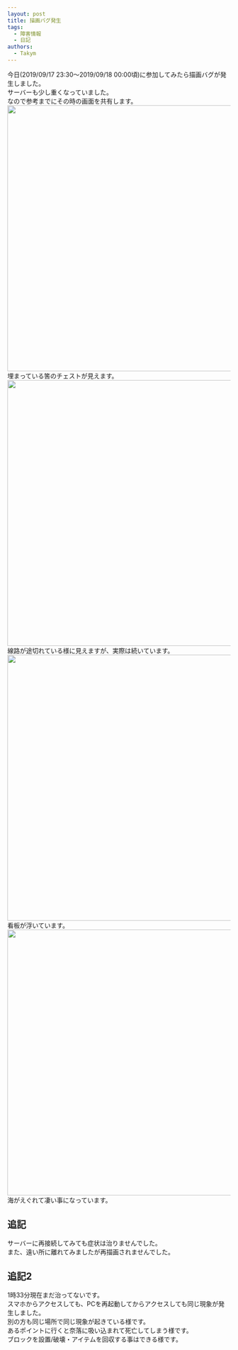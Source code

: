 ```yaml
---
layout: post
title: 描画バグ発生
tags:
  - 障害情報
  - 日記
authors:
  - Takym
---
```

今日(2019/09/17 23:30～2019/09/18 00:00頃)に参加してみたら描画バグが発生しました。<br />
サーバーも少し重くなっていました。<br />
なので参考までにその時の画面を共有します。<br />
<img src="https://takym.github.io/nyuworld/articles/2019-09-18-bug00.png" width="600" /><br />
埋まっている筈のチェストが見えます。<br />
<img src="https://takym.github.io/nyuworld/articles/2019-09-18-bug01.png" width="600" /><br />
線路が途切れている様に見えますが、実際は続いています。<br />
<img src="https://takym.github.io/nyuworld/articles/2019-09-18-bug02.png" width="600" /><br />
看板が浮いています。<br />
<img src="https://takym.github.io/nyuworld/articles/2019-09-18-bug03.png" width="600" /><br />
海がえぐれて凄い事になっています。<br />
## 追記
サーバーに再接続してみても症状は治りませんでした。<br />
また、遠い所に離れてみましたが再描画されませんでした。<br />
## 追記2
1時33分現在まだ治ってないです。<br />
スマホからアクセスしても、PCを再起動してからアクセスしても同じ現象が発生しました。<br />
別の方も同じ場所で同じ現象が起きている様です。<br />
あるポイントに行くと奈落に吸い込まれて死亡してしまう様です。<br />
ブロックを設置/破壊・アイテムを回収する事はできる様です。<br />
